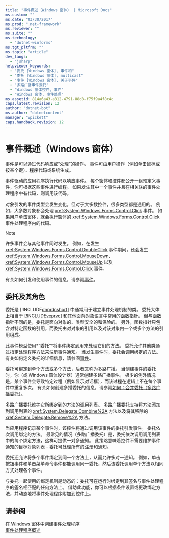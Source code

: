 ```yaml
---
title: "事件概述（Windows 窗体） | Microsoft Docs"
ms.custom: ""
ms.date: "03/30/2017"
ms.prod: ".net-framework"
ms.reviewer: ""
ms.suite: ""
ms.technology: 
  - "dotnet-winforms"
ms.tgt_pltfrm: ""
ms.topic: "article"
dev_langs: 
  - "jsharp"
helpviewer_keywords: 
  - "委托 [Windows 窗体], 事件和"
  - "委托 [Windows 窗体], multicast"
  - "事件 [Windows 窗体], 关于事件"
  - "多路广播事件委托"
  - "Windows 窗体控件, 事件"
  - "Windows 窗体, 事件处理"
ms.assetid: 814a6a43-a312-4791-88d8-f75f9a4f8c4c
caps.latest.revision: 12
author: "dotnet-bot"
ms.author: "dotnetcontent"
manager: "wpickett"
caps.handback.revision: 12
---
```

# 事件概述（Windows 窗体）
事件是可以通过代码响应或“处理”的操作。  事件可由用户操作（例如单击鼠标或按某个键）、程序代码或系统生成。  
  
 事件驱动的应用程序执行代码以响应事件。  每个窗体和控件都公开一组预定义事件，你可根据这些事件进行编程。  如果发生其中一个事件并且在相关联的事件处理程序中有代码，则调用该代码。  
  
 对象引发的事件类型会发生变化，但对于大多数控件，很多类型都是通用的。  例如，大多数对象都会处理 <xref:System.Windows.Forms.Control.Click> 事件。  如果用户单击窗体，就会执行窗体的 <xref:System.Windows.Forms.Control.Click> 事件处理程序内的代码。  
  
> [!NOTE]
>  许多事件会与其他事件同时发生。  例如，在发生 <xref:System.Windows.Forms.Control.DoubleClick> 事件期间，还会发生 <xref:System.Windows.Forms.Control.MouseDown>、<xref:System.Windows.Forms.Control.MouseUp> 以及 <xref:System.Windows.Forms.Control.Click> 事件。  
  
 有关如何引发和使用事件的信息，请参阅[事件](../../../docs/standard/events/index.md)。  
  
## 委托及其角色  
 委托是 [!INCLUDE[dnprdnshort](../../../includes/dnprdnshort-md.md)] 中通常用于建立事件处理机制的类。  委托大体上相当于 [!INCLUDE[vcprvc](../../../includes/vcprvc-md.md)] 和其他面向对象语言中常用的函数指针。  但与函数指针不同的是，委托是面向对象的、类型安全的和保险的。  另外，函数指针只包含对特定函数的引用，而委托由对对象的引用以及对该对象内一个或多个方法的引用组成。  
  
 此事件模型使用*“委托”*将事件绑定到用来处理它们的方法。  委托允许其他类通过指定处理程序方法来注册事件通知。  当发生事件时，委托会调用绑定的方法。  有关如何定义委托的详细信息，请参阅[事件](../../../docs/standard/events/index.md)。  
  
 委托可绑定到单个方法或多个方法，后者又称为多路广播。  当创建事件的委托时，你（或 Windows 窗体设计器）通常创建多路广播事件。  极少的例外情况是，某个事件会导致特定过程（例如显示对话框），而该过程在逻辑上不在每个事件中重复多次。  有关如何创建多播委托的信息，请参阅[如何：合并委托（多路广播委托）](../Topic/How%20to:%20Combine%20Delegates%20\(Multicast%20Delegates\)\(C%23%20Programming%20Guide\).md)。  
  
 多路广播委托维护它所绑定到的方法的调用列表。  多路广播委托支持将方法添加到调用列表的 <xref:System.Delegate.Combine%2A> 方法以及将其移除的 <xref:System.Delegate.Remove%2A> 方法。  
  
 当应用程序记录某个事件时，该控件将通过调用该事件的委托引发事件。  委托依次调用绑定的方法。  最常见的情况（多路广播委托）是，委托依次调用调用列表中的每个绑定方法，这样可提供一对多通知。  此策略意味着控件不需要维护事件通知的目标对象列表 \- 委托可处理所有的注册和通知。  
  
 委托还允许将多个事件绑定到同一个方法上，从而允许多对一通知。  例如，单击按钮事件和单击菜单命令事件都能调用同一委托，然后该委托调用单个方法以相同方式处理各个事件。  
  
 与委托一起使用的绑定机制是动态的：委托可在运行时绑定到其签名与事件处理程序的签名相匹配的任何方法上。  借助此功能，你可以根据条件设置或更改绑定方法，并动态地将事件处理程序附加到控件上。  
  
## 请参阅  
 [在 Windows 窗体中创建事件处理程序](../../../docs/framework/winforms/creating-event-handlers-in-windows-forms.md)   
 [事件处理程序概述](../../../docs/framework/winforms/event-handlers-overview-windows-forms.md)